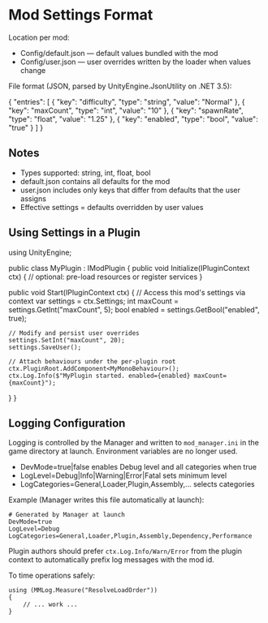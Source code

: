 Mod Settings Format
===================

Location per mod:

- Config/default.json — default values bundled with the mod
- Config/user.json — user overrides written by the loader when values change

File format (JSON, parsed by UnityEngine.JsonUtility on .NET 3.5):

{
  "entries": [
    { "key": "difficulty", "type": "string", "value": "Normal" },
    { "key": "maxCount",   "type": "int",    "value": "10" },
    { "key": "spawnRate",  "type": "float",  "value": "1.25" },
    { "key": "enabled",    "type": "bool",   "value": "true" }
  ]
}

Notes
-----
- Types supported: string, int, float, bool
- default.json contains all defaults for the mod
- user.json includes only keys that differ from defaults that the user assigns
- Effective settings = defaults overridden by user values

Using Settings in a Plugin
--------------------------

using UnityEngine;

public class MyPlugin : IModPlugin
{
  public void Initialize(IPluginContext ctx)
  {
    // optional: pre-load resources or register services
  }

  public void Start(IPluginContext ctx)
  {
    // Access this mod's settings via context
    var settings = ctx.Settings;
    int maxCount = settings.GetInt("maxCount", 5);
    bool enabled = settings.GetBool("enabled", true);

    // Modify and persist user overrides
    settings.SetInt("maxCount", 20);
    settings.SaveUser();

    // Attach behaviours under the per-plugin root
    ctx.PluginRoot.AddComponent<MyMonoBehaviour>();
    ctx.Log.Info($"MyPlugin started. enabled={enabled} maxCount={maxCount}");
  }
}


Logging Configuration
----------------------

Logging is controlled by the Manager and written to `mod_manager.ini` in the game directory at launch. Environment variables are no longer used.

- DevMode=true|false enables Debug level and all categories when true
- LogLevel=Debug|Info|Warning|Error|Fatal sets minimum level
- LogCategories=General,Loader,Plugin,Assembly,... selects categories

Example (Manager writes this file automatically at launch):

```
# Generated by Manager at launch
DevMode=true
LogLevel=Debug
LogCategories=General,Loader,Plugin,Assembly,Dependency,Performance
```

Plugin authors should prefer `ctx.Log.Info/Warn/Error` from the plugin context to automatically prefix log messages with the mod id.

To time operations safely:

```
using (MMLog.Measure("ResolveLoadOrder"))
{
    // ... work ...
}
```

